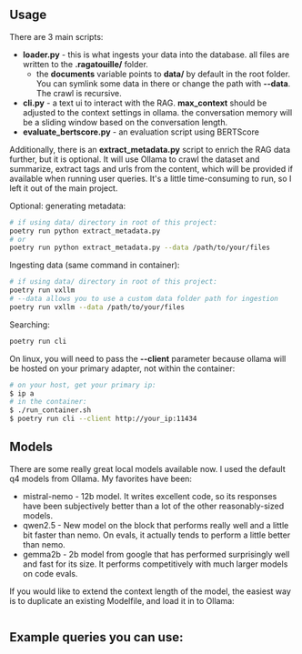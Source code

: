 ## Usage
There are 3 main scripts:
  * **loader.py** - this is what ingests your data into the database. all files are written to the **.ragatouille/** folder.
    * the **documents** variable points to **data/** by default in the root folder. You can symlink some data in there or change the path with **--data**. The crawl is recursive.
  * **cli.py** - a text ui to interact with the RAG. **max_context** should be adjusted to the context settings in ollama. the conversation memory will be a sliding window based on the conversation length.
  * **evaluate_bertscore.py** - an evaluation script using BERTScore
  
Additionally, there is an **extract_metadata.py** script to enrich the RAG data further, but it is optional. It will use 
Ollama to crawl the dataset and summarize, extract tags and urls from the content, which will be provided if available
when running user queries. It's a little time-consuming to run, so I left it out of the main project.

Optional: generating metadata:
```bash
# if using data/ directory in root of this project:
poetry run python extract_metadata.py
# or
poetry run python extract_metadata.py --data /path/to/your/files
```

Ingesting data (same command in container):
```bash
# if using data/ directory in root of this project:
poetry run vxllm
# --data allows you to use a custom data folder path for ingestion
poetry run vxllm --data /path/to/your/files
```

Searching:
```bash
poetry run cli
```
On linux, you will need to pass the **--client** parameter because ollama will be hosted on your primary 
adapter, not within the container:
```bash
# on your host, get your primary ip:
$ ip a
# in the container:
$ ./run_container.sh
$ poetry run cli --client http://your_ip:11434
```
  
## Models
There are some really great local models available now. I used the default q4 models from Ollama. My favorites have been:
  * mistral-nemo - 12b model. It writes excellent code, so its responses have been subjectively better than a lot of the other reasonably-sized models.
  * qwen2.5 - New model on the block that performs really well and a little bit faster than nemo. On evals, it actually tends to perform a little better than nemo.
  * gemma2b - 2b model from google that has performed surprisingly well and fast for its size. It performs competitively with much larger models on code evals.
  
If you would like to extend the context length of the model, the easiest way is to duplicate an existing Modelfile, and
load it in to Ollama:
```bash

```
  
## Example queries you can use:
  
